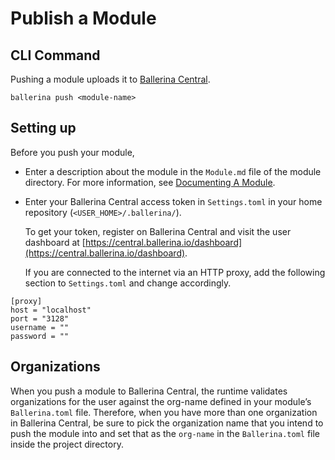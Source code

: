 # Publish a Module

## CLI Command

Pushing a module uploads it to [Ballerina Central](https://central.ballerina.io/).

```
ballerina push <module-name>
```

## Setting up

Before you push your module, 

- Enter a description about the module in the `Module.md` file of the module directory. For more information, see [Documenting A Module](#how-to-document-ballerina-code).

- Enter your Ballerina Central access token in `Settings.toml` in your home repository (`<USER_HOME>/.ballerina/`).

    To get your token, register on Ballerina Central and visit the user dashboard at [https://central.ballerina.io/dashboard](https://central.ballerina.io/dashboard).

    If you are connected to the internet via an HTTP proxy, add the following section to `Settings.toml` and change accordingly.

```
[proxy]
host = "localhost"
port = "3128"
username = ""
password = ""
```

## Organizations

When you push a module to Ballerina Central, the runtime validates organizations for the user against the org-name defined in your module’s `Ballerina.toml` file. Therefore, when you have more than one organization in Ballerina Central, be sure to pick the organization name that you intend to push the module into and set that as the `org-name` in the `Ballerina.toml` file inside the project directory.
